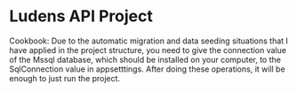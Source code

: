 # Ludens API Project

Cookbook:
Due to the automatic migration and data seeding situations that I have applied in the project structure, you need to give the connection value of the Mssql database, which should be installed on your computer, to the SqlConnection value in appsetttings. After doing these operations, it will be enough to just run the project.
